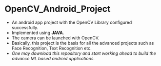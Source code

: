 # OpenCV_Android_Project
- An android app project with the OpenCV Library configured successfully. 
- Implemented using **JAVA**.
- The camera can be launched with OpenCV. 
- Basically, this project is the basis for all the advanced projects such as Face Recognition, Text Recognition etc.
- *One may download this repository and start working ahead to build the advance ML based android applications.*
